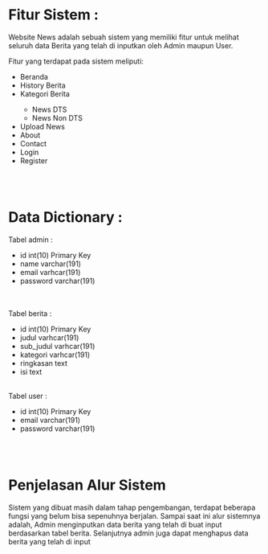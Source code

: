 <h1>Fitur Sistem : </h1>
<p>Website News adalah sebuah sistem yang memiliki fitur untuk melihat seluruh data Berita yang telah di inputkan oleh Admin maupun User.</p>
<p>Fitur yang terdapat pada sistem meliputi:</p>
<ul>
    <li>Beranda</li>
    <li>History Berita</li>
    <li>Kategori Berita</li>
    <ul>
        <li>News DTS</li>
        <li>News Non DTS</li>
    </ul>
    <li>Upload News</li>
    <li>About</li>
    <li>Contact</li>
    <li>Login</li>
    <li>Register</li>
</ul>
<br><br>
<h1>Data Dictionary : </h1>
Tabel admin :
<ul>
<li>id int(10) Primary Key </li>
<li>name varchar(191) </li>
<li>email varhcar(191) </li>
<li>password varchar(191) </li>
</ul>

<br><br>
Tabel berita : 
<ul>
<li>id int(10) Primary Key </li>
<li>judul varhcar(191) </li>
<li>sub_judul varhcar(191) </li>
<li>kategori varhcar(191) </li>
<li>ringkasan text </li>
<li>isi text </li>
</ul>

<br>
Tabel user :
<ul>
<li>id int(10) Primary Key </li>
<li>email varchar(191) </li>
<li>password varchar(191) </li>
</ul>

<br>
<br>
<h1> Penjelasan Alur Sistem</h1>
<p>Sistem yang dibuat masih dalam tahap pengembangan, terdapat beberapa fungsi yang belum bisa sepenuhnya berjalan. Sampai saat ini alur sistemnya adalah, Admin menginputkan data berita yang telah di buat input berdasarkan tabel berita. Selanjutnya admin juga dapat menghapus data berita yang telah di input</p>
